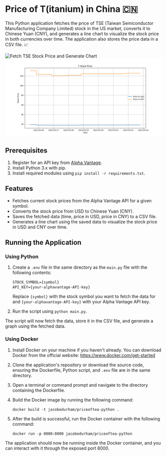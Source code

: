 # Price of T(itanium) in China 🇨🇳

This Python application fetches the price of TSE (Taiwan Semiconductor Manufacturing Company Limited) stock in the US market, converts it to Chinese Yuan (CNY), and generates a line chart to visualize the stock price in both currencies over time. The application also stores the price data in a CSV file. 📈

![Fetch TSE Stock Price and Generate Chart](https://github.com/jacobyoby/priceoftea/actions/workflows/main.yml/badge.svg?branch=master)
![TSE Stock Price Chart](https://github.com/jacobyoby/priceoftea/blob/master/data/stock_price_chart.png?raw=true)

## Prerequisites

1. Register for an API key from [Alpha Vantage](https://www.alphavantage.co/support/#api-key).
2. Install Python 3.x with pip.
3. Install required modules using `pip install -r requirements.txt`.

## Features

- Fetches current stock prices from the Alpha Vantage API for a given symbol.
- Converts the stock price from USD to Chinese Yuan (CNY).
- Saves the fetched data (time, price in USD, price in CNY) to a CSV file.
- Generates a line chart using the saved data to visualize the stock price in USD and CNY over time.

## Running the Application

### Using Python

1. Create a `.env` file in the same directory as the `main.py` file with the following contents:

   ```
   STOCK_SYMBOL={symbol}
   API_KEY={your-alphavantage-API-key}
   ```

   Replace `{symbol}` with the stock symbol you want to fetch the data for and `{your-alphavantage-API-key}` with your Alpha Vantage API key.

2. Run the script using `python main.py`.

The script will now fetch the data, store it in the CSV file, and generate a graph using the fetched data.

### Using Docker

1. Install Docker on your machine if you haven't already. You can download Docker from the official website: https://www.docker.com/get-started
2. Clone the application's repository or download the source code, ensuring the Dockerfile, Python script, and `.env` file are in the same directory.
3. Open a terminal or command prompt and navigate to the directory containing the Dockerfile.
4. Build the Docker image by running the following command:

   ```
   docker build -t jacobedurham/priceoftea-python .
   ```

5. After the build is successful, run the Docker container with the following command:

   ```
   docker run -p 8000:8000 jacobedurham/priceoftea-python
   ```

The application should now be running inside the Docker container, and you can interact with it through the exposed port 8000.